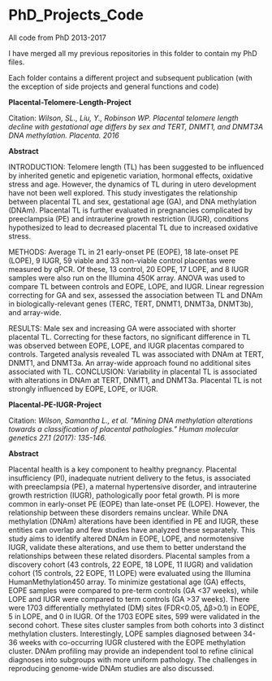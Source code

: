 # PhD_Projects_Code
All code from PhD 2013-2017

I have merged all my previous repositories in this folder to contain my PhD files.

Each folder contains a different project and subsequent publication (with the exception of side projects and general functions and code)

**Placental-Telomere-Length-Project**

Citation: *Wilson, SL., Liu, Y., Robinson WP. Placental telomere length decline with gestational age differs by sex and TERT, DNMT1, and DNMT3A DNA methylation. Placenta. 2016*

**Abstract**

INTRODUCTION:
Telomere length (TL) has been suggested to be influenced by inherited genetic and epigenetic variation, hormonal effects, oxidative stress and age. However, the dynamics of TL during in utero development have not been well explored. This study investigates the relationship between placental TL and sex, gestational age (GA), and DNA methylation (DNAm). Placental TL is further evaluated in pregnancies complicated by preeclampsia (PE) and intrauterine growth restriction (IUGR), conditions hypothesized to lead to decreased placental TL due to increased oxidative stress.

METHODS:
Average TL in 21 early-onset PE (EOPE), 18 late-onset PE (LOPE), 9 IUGR, 59 viable and 33 non-viable control placentas were measured by qPCR. Of these, 13 control, 20 EOPE, 17 LOPE, and 8 IUGR samples were also run on the Illumina 450K array. ANOVA was used to compare TL between controls and EOPE, LOPE, and IUGR. Linear regression correcting for GA and sex, assessed the association between TL and DNAm in biologically-relevant genes (TERC, TERT, DNMT1, DNMT3a, DNMT3b), and array-wide.

RESULTS:
Male sex and increasing GA were associated with shorter placental TL. Correcting for these factors, no significant difference in TL was observed between EOPE, LOPE, and IUGR placentas compared to controls. Targeted analysis revealed TL was associated with DNAm at TERT, DNMT1, and DNMT3a. An array-wide approach found no additional sites associated with TL.
CONCLUSION:
Variability in placental TL is associated with alterations in DNAm at TERT, DNMT1, and DNMT3a. Placental TL is not strongly influenced by EOPE, LOPE, or IUGR.

**Placental-PE-IUGR-Project**

Citation: *Wilson, Samantha L., et al. "Mining DNA methylation alterations towards a classification of placental pathologies." Human molecular genetics 27.1 (2017): 135-146.*

**Abstract**

Placental health is a key component to healthy pregnancy. Placental insufficiency (PI), inadequate nutrient delivery to the fetus, is associated with preeclampsia (PE), a maternal hypertensive disorder, and intrauterine growth restriction (IUGR), pathologically poor fetal growth. PI is more common in early-onset PE (EOPE) than late-onset PE (LOPE). However, the relationship between these disorders remains unclear. While DNA methylation (DNAm) alterations have been identified in PE and IUGR, these entities can overlap and few studies have analyzed these separately. This study aims to identify altered DNAm in EOPE, LOPE, and normotensive IUGR, validate these alterations, and use them to better understand the relationships between these related disorders. Placental samples from a discovery cohort (43 controls, 22 EOPE, 18 LOPE, 11 IUGR) and validation cohort (15 controls, 22 EOPE, 11 LOPE) were evaluated using the Illumina HumanMethylation450 array. To minimize gestational age (GA) effects, EOPE samples were compared to pre-term controls (GA <37 weeks), while LOPE and IUGR were compared to term controls (GA >37 weeks). There were 1703 differentially methylated (DM) sites (FDR<0.05, ∆β>0.1) in EOPE, 5 in LOPE, and 0 in IUGR. Of the 1703 EOPE sites, 599 were validated in the second cohort. These sites cluster samples from both cohorts into 3 distinct methylation clusters. Interestingly, LOPE samples diagnosed between 34-36 weeks with co-occurring IUGR clustered with the EOPE methylation cluster. DNAm profiling may provide an independent tool to refine clinical diagnoses into subgroups with more uniform pathology. The challenges in reproducing genome-wide DNAm studies are also discussed.
